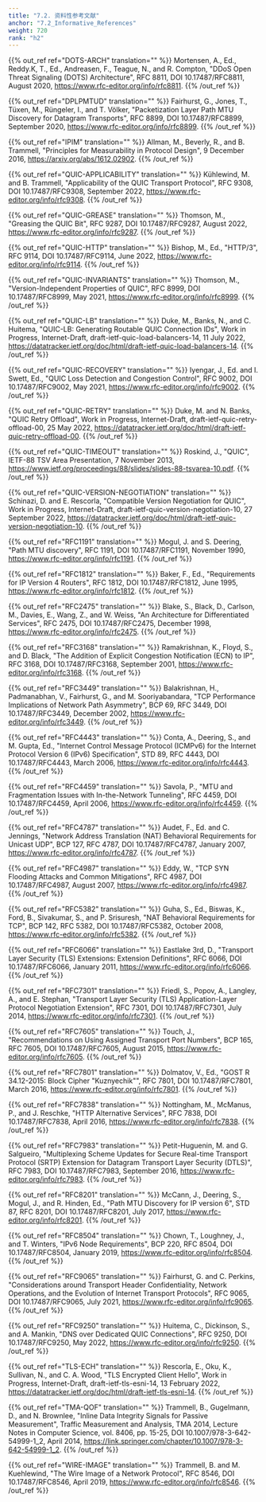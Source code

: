 ```yaml
---
title: "7.2. 资料性参考文献"
anchor: "7.2_Informative_References"
weight: 720
rank: "h2"
---
```


{{% out_ref ref="DOTS-ARCH" translation="" %}}
Mortensen, A., Ed., Reddy.K, T., Ed., Andreasen, F., Teague, N., and R. Compton, "DDoS Open Threat Signaling (DOTS) Architecture", RFC 8811, DOI 10.17487/RFC8811, August 2020, <https://www.rfc-editor.org/info/rfc8811>.
{{% /out_ref %}}

{{% out_ref ref="DPLPMTUD" translation="" %}}
Fairhurst, G., Jones, T., Tüxen, M., Rüngeler, I., and T. Völker, "Packetization Layer Path MTU Discovery for Datagram Transports", RFC 8899, DOI 10.17487/RFC8899, September 2020, <https://www.rfc-editor.org/info/rfc8899>.
{{% /out_ref %}}

{{% out_ref ref="IPIM" translation="" %}}
Allman, M., Beverly, R., and B. Trammell, "Principles for Measurability in Protocol Design", 9 December 2016, <https://arxiv.org/abs/1612.02902>.
{{% /out_ref %}}

{{% out_ref ref="QUIC-APPLICABILITY" translation="" %}}
Kühlewind, M. and B. Trammell, "Applicability of the QUIC Transport Protocol", RFC 9308, DOI 10.17487/RFC9308, September 2022, <https://www.rfc-editor.org/info/rfc9308>.
{{% /out_ref %}}

{{% out_ref ref="QUIC-GREASE" translation="" %}}
Thomson, M., "Greasing the QUIC Bit", RFC 9287, DOI 10.17487/RFC9287, August 2022, <https://www.rfc-editor.org/info/rfc9287>.
{{% /out_ref %}}

{{% out_ref ref="QUIC-HTTP" translation="" %}}
Bishop, M., Ed., "HTTP/3", RFC 9114, DOI 10.17487/RFC9114, June 2022, <https://www.rfc-editor.org/info/rfc9114>.
{{% /out_ref %}}

{{% out_ref ref="QUIC-INVARIANTS" translation="" %}}
Thomson, M., "Version-Independent Properties of QUIC", RFC 8999, DOI 10.17487/RFC8999, May 2021, <https://www.rfc-editor.org/info/rfc8999>.
{{% /out_ref %}}

{{% out_ref ref="QUIC-LB" translation="" %}}
Duke, M., Banks, N., and C. Huitema, "QUIC-LB: Generating Routable QUIC Connection IDs", Work in Progress, Internet-Draft, draft-ietf-quic-load-balancers-14, 11 July 2022, <https://datatracker.ietf.org/doc/html/draft-ietf-quic-load-balancers-14>.
{{% /out_ref %}}

{{% out_ref ref="QUIC-RECOVERY" translation="" %}}
Iyengar, J., Ed. and I. Swett, Ed., "QUIC Loss Detection and Congestion Control", RFC 9002, DOI 10.17487/RFC9002, May 2021, <https://www.rfc-editor.org/info/rfc9002>.
{{% /out_ref %}}

{{% out_ref ref="QUIC-RETRY" translation="" %}}
Duke, M. and N. Banks, "QUIC Retry Offload", Work in Progress, Internet-Draft, draft-ietf-quic-retry-offload-00, 25 May 2022, <https://datatracker.ietf.org/doc/html/draft-ietf-quic-retry-offload-00>.
{{% /out_ref %}}

{{% out_ref ref="QUIC-TIMEOUT" translation="" %}}
Roskind, J., "QUIC", IETF-88 TSV Area Presentation, 7 November 2013, <https://www.ietf.org/proceedings/88/slides/slides-88-tsvarea-10.pdf>.
{{% /out_ref %}}

{{% out_ref ref="QUIC-VERSION-NEGOTIATION" translation="" %}}
Schinazi, D. and E. Rescorla, "Compatible Version Negotiation for QUIC", Work in Progress, Internet-Draft, draft-ietf-quic-version-negotiation-10, 27 September 2022, <https://datatracker.ietf.org/doc/html/draft-ietf-quic-version-negotiation-10>.
{{% /out_ref %}}

{{% out_ref ref="RFC1191" translation="" %}}
Mogul, J. and S. Deering, "Path MTU discovery", RFC 1191, DOI 10.17487/RFC1191, November 1990, <https://www.rfc-editor.org/info/rfc1191>.
{{% /out_ref %}}

{{% out_ref ref="RFC1812" translation="" %}}
Baker, F., Ed., "Requirements for IP Version 4 Routers", RFC 1812, DOI 10.17487/RFC1812, June 1995, <https://www.rfc-editor.org/info/rfc1812>.
{{% /out_ref %}}

{{% out_ref ref="RFC2475" translation="" %}}
Blake, S., Black, D., Carlson, M., Davies, E., Wang, Z., and W. Weiss, "An Architecture for Differentiated Services", RFC 2475, DOI 10.17487/RFC2475, December 1998, <https://www.rfc-editor.org/info/rfc2475>.
{{% /out_ref %}}

{{% out_ref ref="RFC3168" translation="" %}}
Ramakrishnan, K., Floyd, S., and D. Black, "The Addition of Explicit Congestion Notification (ECN) to IP", RFC 3168, DOI 10.17487/RFC3168, September 2001, <https://www.rfc-editor.org/info/rfc3168>.
{{% /out_ref %}}

{{% out_ref ref="RFC3449" translation="" %}}
Balakrishnan, H., Padmanabhan, V., Fairhurst, G., and M. Sooriyabandara, "TCP Performance Implications of Network Path Asymmetry", BCP 69, RFC 3449, DOI 10.17487/RFC3449, December 2002, <https://www.rfc-editor.org/info/rfc3449>.
{{% /out_ref %}}

{{% out_ref ref="RFC4443" translation="" %}}
Conta, A., Deering, S., and M. Gupta, Ed., "Internet Control Message Protocol (ICMPv6) for the Internet Protocol Version 6 (IPv6) Specification", STD 89, RFC 4443, DOI 10.17487/RFC4443, March 2006, <https://www.rfc-editor.org/info/rfc4443>.
{{% /out_ref %}}

{{% out_ref ref="RFC4459" translation="" %}}
Savola, P., "MTU and Fragmentation Issues with In-the-Network Tunneling", RFC 4459, DOI 10.17487/RFC4459, April 2006, <https://www.rfc-editor.org/info/rfc4459>.
{{% /out_ref %}}

{{% out_ref ref="RFC4787" translation="" %}}
Audet, F., Ed. and C. Jennings, "Network Address Translation (NAT) Behavioral Requirements for Unicast UDP", BCP 127, RFC 4787, DOI 10.17487/RFC4787, January 2007, <https://www.rfc-editor.org/info/rfc4787>.
{{% /out_ref %}}

{{% out_ref ref="RFC4987" translation="" %}}
Eddy, W., "TCP SYN Flooding Attacks and Common Mitigations", RFC 4987, DOI 10.17487/RFC4987, August 2007, <https://www.rfc-editor.org/info/rfc4987>.
{{% /out_ref %}}

{{% out_ref ref="RFC5382" translation="" %}}
Guha, S., Ed., Biswas, K., Ford, B., Sivakumar, S., and P. Srisuresh, "NAT Behavioral Requirements for TCP", BCP 142, RFC 5382, DOI 10.17487/RFC5382, October 2008, <https://www.rfc-editor.org/info/rfc5382>.
{{% /out_ref %}}

{{% out_ref ref="RFC6066" translation="" %}}
Eastlake 3rd, D., "Transport Layer Security (TLS) Extensions: Extension Definitions", RFC 6066, DOI 10.17487/RFC6066, January 2011, <https://www.rfc-editor.org/info/rfc6066>.
{{% /out_ref %}}

{{% out_ref ref="RFC7301" translation="" %}}
Friedl, S., Popov, A., Langley, A., and E. Stephan, "Transport Layer Security (TLS) Application-Layer Protocol Negotiation Extension", RFC 7301, DOI 10.17487/RFC7301, July 2014, <https://www.rfc-editor.org/info/rfc7301>.
{{% /out_ref %}}

{{% out_ref ref="RFC7605" translation="" %}}
Touch, J., "Recommendations on Using Assigned Transport Port Numbers", BCP 165, RFC 7605, DOI 10.17487/RFC7605, August 2015, <https://www.rfc-editor.org/info/rfc7605>.
{{% /out_ref %}}

{{% out_ref ref="RFC7801" translation="" %}}
Dolmatov, V., Ed., "GOST R 34.12-2015: Block Cipher "Kuznyechik"", RFC 7801, DOI 10.17487/RFC7801, March 2016, <https://www.rfc-editor.org/info/rfc7801>.
{{% /out_ref %}}

{{% out_ref ref="RFC7838" translation="" %}}
Nottingham, M., McManus, P., and J. Reschke, "HTTP Alternative Services", RFC 7838, DOI 10.17487/RFC7838, April 2016, <https://www.rfc-editor.org/info/rfc7838>.
{{% /out_ref %}}

{{% out_ref ref="RFC7983" translation="" %}}
Petit-Huguenin, M. and G. Salgueiro, "Multiplexing Scheme Updates for Secure Real-time Transport Protocol (SRTP) Extension for Datagram Transport Layer Security (DTLS)", RFC 7983, DOI 10.17487/RFC7983, September 2016, <https://www.rfc-editor.org/info/rfc7983>.
{{% /out_ref %}}

{{% out_ref ref="RFC8201" translation="" %}}
McCann, J., Deering, S., Mogul, J., and R. Hinden, Ed., "Path MTU Discovery for IP version 6", STD 87, RFC 8201, DOI 10.17487/RFC8201, July 2017, <https://www.rfc-editor.org/info/rfc8201>.
{{% /out_ref %}}

{{% out_ref ref="RFC8504" translation="" %}}
Chown, T., Loughney, J., and T. Winters, "IPv6 Node Requirements", BCP 220, RFC 8504, DOI 10.17487/RFC8504, January 2019, <https://www.rfc-editor.org/info/rfc8504>.
{{% /out_ref %}}

{{% out_ref ref="RFC9065" translation="" %}}
Fairhurst, G. and C. Perkins, "Considerations around Transport Header Confidentiality, Network Operations, and the Evolution of Internet Transport Protocols", RFC 9065, DOI 10.17487/RFC9065, July 2021, <https://www.rfc-editor.org/info/rfc9065>.
{{% /out_ref %}}

{{% out_ref ref="RFC9250" translation="" %}}
Huitema, C., Dickinson, S., and A. Mankin, "DNS over Dedicated QUIC Connections", RFC 9250, DOI 10.17487/RFC9250, May 2022, <https://www.rfc-editor.org/info/rfc9250>.
{{% /out_ref %}}

{{% out_ref ref="TLS-ECH" translation="" %}}
Rescorla, E., Oku, K., Sullivan, N., and C. A. Wood, "TLS Encrypted Client Hello", Work in Progress, Internet-Draft, draft-ietf-tls-esni-14, 13 February 2022, <https://datatracker.ietf.org/doc/html/draft-ietf-tls-esni-14>.
{{% /out_ref %}}

{{% out_ref ref="TMA-QOF" translation="" %}}
Trammell, B., Gugelmann, D., and N. Brownlee, "Inline Data Integrity Signals for Passive Measurement", Traffic Measurement and Analysis, TMA 2014, Lecture Notes in Computer Science, vol. 8406, pp. 15-25, DOI 10.1007/978-3-642-54999-1_2, April 2014, <https://link.springer.com/chapter/10.1007/978-3-642-54999-1_2>.
{{% /out_ref %}}

{{% out_ref ref="WIRE-IMAGE" translation="" %}}
Trammell, B. and M. Kuehlewind, "The Wire Image of a Network Protocol", RFC 8546, DOI 10.17487/RFC8546, April 2019, <https://www.rfc-editor.org/info/rfc8546>.
{{% /out_ref %}}
